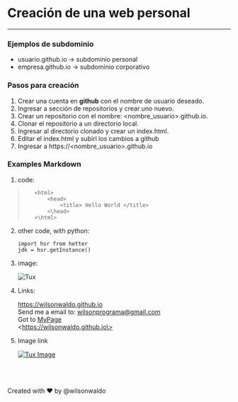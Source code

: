 # Creación de una web personal
---

### Ejemplos de subdominio
- usuario.github.io -> subdominio personal
- empresa.github.io -> subdominio corporativo

### Pasos para creación
1.  Crear una cuenta en **github** con el nombre de usuario deseado.
2.  Ingresar a sección de repositorios y crear uno nuevo.
3.  Crear un repositorio con el nombre: <nombre_usuario>.github.io.
4.  Clonar el repositorio a un directorio local.
5.  Ingresar al directorio clonado y crear un index.html.
6.  Editar el index.html y subirl los cambios a github
7.  Ingresar a https://<nombre_usuario>.github.io

### Examples Markdown
1.  code:
>        <html>
>            <head>
>                <title> Hello World </title>
>            <\head>
>        <\html>
2.  other code, with python:

        import hsr from hetter
        jdk = hsr.getInstance()

3.  image:

    ![Tux](https://huezohuezo1990.files.wordpress.com/2015/11/ubuntu-logo.png?w=150)

4.  Links:

    <https://wilsonwaldo.github.io>\
    Send me a email to: <wilsonprograma@gmail.com>\
    Got to [MyPage](https://wilsonwaldo.github.io)\
    \<https://wilsonwaldo.github.io\>

5.  Image link

    [![Tux Image](https://d33wubrfki0l68.cloudfront.net/e7ed9fe4bafe46e275c807d63591f85f9ab246ba/e2d28/assets/images/tux.png)](https://wilsonwaldo.github.io)

\
\
\
Created with ❤️ by @wilsonwaldo